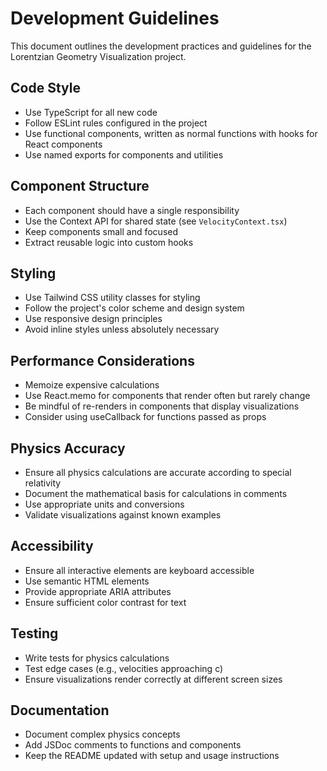 # Development Guidelines

This document outlines the development practices and guidelines for the Lorentzian Geometry Visualization project.

## Code Style

- Use TypeScript for all new code
- Follow ESLint rules configured in the project
- Use functional components, written as normal functions with hooks for React components
- Use named exports for components and utilities

## Component Structure

- Each component should have a single responsibility
- Use the Context API for shared state (see `VelocityContext.tsx`)
- Keep components small and focused
- Extract reusable logic into custom hooks

## Styling

- Use Tailwind CSS utility classes for styling
- Follow the project's color scheme and design system
- Use responsive design principles
- Avoid inline styles unless absolutely necessary

## Performance Considerations

- Memoize expensive calculations
- Use React.memo for components that render often but rarely change
- Be mindful of re-renders in components that display visualizations
- Consider using useCallback for functions passed as props

## Physics Accuracy

- Ensure all physics calculations are accurate according to special relativity
- Document the mathematical basis for calculations in comments
- Use appropriate units and conversions
- Validate visualizations against known examples

## Accessibility

- Ensure all interactive elements are keyboard accessible
- Use semantic HTML elements
- Provide appropriate ARIA attributes
- Ensure sufficient color contrast for text

## Testing

- Write tests for physics calculations
- Test edge cases (e.g., velocities approaching c)
- Ensure visualizations render correctly at different screen sizes

## Documentation

- Document complex physics concepts
- Add JSDoc comments to functions and components
- Keep the README updated with setup and usage instructions
